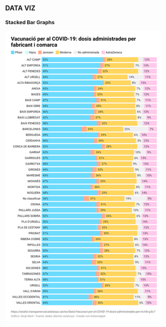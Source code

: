 ## DATA VIZ

### Stacked Bar Graphs

<p align="center">
  <img src="/docs/assets/img/stacked_bar.png" width="500">
</p>

